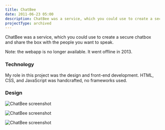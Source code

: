 ```yaml
---
title: ChatBee
date: 2011-06-23 05:00
description: ChatBee was a service, which you could use to create a secure chatbox and share the box with the people you want to speak.
projectType: archived
---
```


ChatBee was a service, which you could use to create a secure chatbox and share the box with the people you want to speak.

Note: the webapp is no longer available. It went offline in 2013.

### Technology
My role in this project was the design and front-end development. HTML, CSS, and JavaScript was handcrafted, no frameworks used.

### Design

![ChatBee screenshot](../../assets/images/projects/chatbee/chatbee-homepage-1.png "ChatBee screenshot")

![ChatBee screenshot](../../assets/images/projects/chatbee/chatbee-homepage-2.png "ChatBee screenshot")

![ChatBee screenshot](../../assets/images/projects/chatbee/chatbee-homepage-3.png "ChatBee screenshot")
